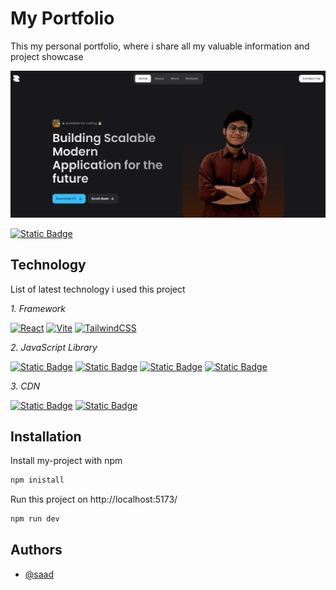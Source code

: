 
# My Portfolio

This my personal portfolio, where i share all my valuable information and project showcase

![Personal portfolio homepage screenshot](./my_portfolio.PNG)






[![Static Badge](https://img.shields.io/badge/Live%20Preview-badge?style=social)](https://my-portfolio-simpleproject.vercel.app/)
## Technology

List of latest technology i used this project

_1. Framework_

[![React](https://img.shields.io/badge/react-%2320232a.svg?style=for-the-badge&logo=react&logoColor=%2361DAFB)](https://react.dev/learn)
[![Vite](https://img.shields.io/badge/vite-%23646CFF.svg?style=for-the-badge&logo=vite&logoColor=white)](https://vite.dev/guide/)
[![TailwindCSS](https://img.shields.io/badge/tailwindcss-%2338B2AC.svg?style=for-the-badge&logo=tailwind-css&logoColor=white)](https://tailwindcss.com/docs/guides/vite)

_2. JavaScript Library_

[![Static Badge](https://img.shields.io/badge/getform-%237DAC41?style=for-the-badge&logo=googleforms)](https://docs.getform.io/)
[![Static Badge](https://img.shields.io/badge/Lenis%20Scroll-%23ff4040?style=for-the-badge&logo=scrollreveal)](https://github.com/darkroomengineering/lenis)
[![Static Badge](https://img.shields.io/badge/Gsap-%23333333?style=for-the-badge&logo=4chan&logoColor=%23008000)](https://gsap.com/docs/v3/Installation)
[![Static Badge](https://img.shields.io/badge/AOS-%23ccccff?style=for-the-badge&logo=academia&logoColor=%23333333)](https://michalsnik.github.io/aos/)

_3. CDN_

[![Static Badge](https://img.shields.io/badge/Google%20Font-%23008000?style=for-the-badge&logo=google&logoColor=%23ffffff)](https://fonts.google.com/share)
[![Static Badge](https://img.shields.io/badge/Material%20Icon-%23008000?style=for-the-badge&logo=icon&logoColor=%23ffffff)
](https://fonts.google.com/icons)




## Installation

Install my-project with npm

```bash
npm inistall
```

Run this project on http://localhost:5173/
```bash
npm run dev
```
    
## Authors

- [@saad](https://www.github.com/istiakAHMEDsaad)


